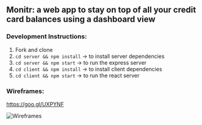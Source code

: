 ## Monitr: a web app to stay on top of all your credit card balances using a dashboard view

### Development Instructions:
1. Fork and clone
2. `cd server && npm install` -> to install server dependencies
3. `cd server && npm start` -> to run the express server
4. `cd client && npm install` -> to install client dependencies
5. `cd client && npm start` -> to run the react server

### Wireframes:
https://goo.gl/UXPYNF

![Wireframes](https://i.imgur.com/FMmfaSM.png)